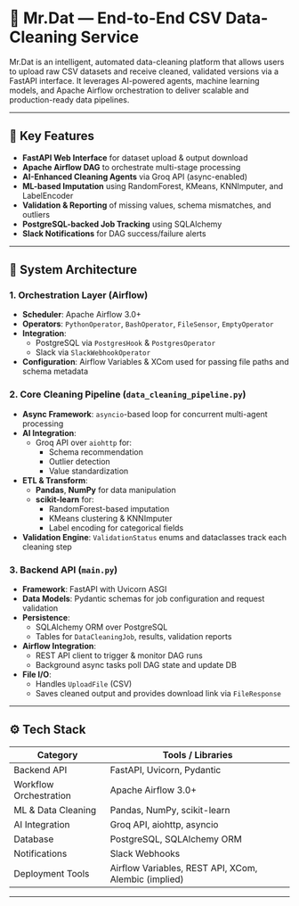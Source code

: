 # 🧼 Mr.Dat — End-to-End CSV Data-Cleaning Service

Mr.Dat is an intelligent, automated data-cleaning platform that allows users to upload raw CSV datasets and receive cleaned, validated versions via a FastAPI interface. It leverages AI-powered agents, machine learning models, and Apache Airflow orchestration to deliver scalable and production-ready data pipelines.

---

## 🚀 Key Features

- **FastAPI Web Interface** for dataset upload & output download  
- **Apache Airflow DAG** to orchestrate multi-stage processing  
- **AI-Enhanced Cleaning Agents** via Groq API (async-enabled)  
- **ML-based Imputation** using RandomForest, KMeans, KNNImputer, and LabelEncoder  
- **Validation & Reporting** of missing values, schema mismatches, and outliers  
- **PostgreSQL-backed Job Tracking** using SQLAlchemy  
- **Slack Notifications** for DAG success/failure alerts  

---

## 🧩 System Architecture

### 1. **Orchestration Layer (Airflow)**
- **Scheduler**: Apache Airflow 3.0+  
- **Operators**: `PythonOperator`, `BashOperator`, `FileSensor`, `EmptyOperator`  
- **Integration**:
  - PostgreSQL via `PostgresHook` & `PostgresOperator`
  - Slack via `SlackWebhookOperator`
- **Configuration**: Airflow Variables & XCom used for passing file paths and schema metadata  

### 2. **Core Cleaning Pipeline (`data_cleaning_pipeline.py`)**
- **Async Framework**: `asyncio`-based loop for concurrent multi-agent processing  
- **AI Integration**:  
  - Groq API over `aiohttp` for:
    - Schema recommendation  
    - Outlier detection  
    - Value standardization  
- **ETL & Transform**:  
  - **Pandas**, **NumPy** for data manipulation  
  - **scikit-learn** for:
    - RandomForest-based imputation  
    - KMeans clustering & KNNImputer  
    - Label encoding for categorical fields  
- **Validation Engine**: `ValidationStatus` enums and dataclasses track each cleaning step  

### 3. **Backend API (`main.py`)**
- **Framework**: FastAPI with Uvicorn ASGI  
- **Data Models**: Pydantic schemas for job configuration and request validation  
- **Persistence**:
  - SQLAlchemy ORM over PostgreSQL  
  - Tables for `DataCleaningJob`, results, validation reports  
- **Airflow Integration**:
  - REST API client to trigger & monitor DAG runs  
  - Background async tasks poll DAG state and update DB  
- **File I/O**:
  - Handles `UploadFile` (CSV)  
  - Saves cleaned output and provides download link via `FileResponse`  

---

## ⚙️ Tech Stack

| Category             | Tools / Libraries                                  |
|----------------------|----------------------------------------------------|
| Backend API          | FastAPI, Uvicorn, Pydantic                         |
| Workflow Orchestration | Apache Airflow 3.0+                             |
| ML & Data Cleaning   | Pandas, NumPy, scikit-learn                        |
| AI Integration       | Groq API, aiohttp, asyncio                         |
| Database             | PostgreSQL, SQLAlchemy ORM                         |
| Notifications        | Slack Webhooks                                     |
| Deployment Tools     | Airflow Variables, REST API, XCom, Alembic (implied) |

---
